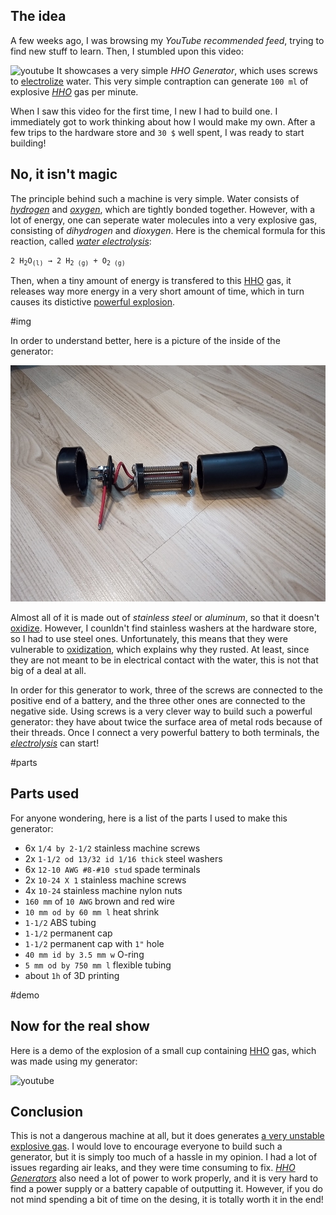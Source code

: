 ## The idea

A few weeks ago, I was browsing my _YouTube recommended feed_, trying to find new stuff to learn. Then, I stumbled upon this video:

![youtube](kfYiQVzB3Cg)
It showcases a very simple _HHO Generator_, which uses screws to [electrolize](https://en.wikipedia.org/wiki/Electrolysis_of_water) water. This very simple contraption can generate `100 ml` of explosive [_HHO_](https://en.wikipedia.org/wiki/Oxyhydrogen) gas per minute.

When I saw this video for the first time, I new I had to build one. I immediately got to work thinking about how I would make my own. After a few trips to the hardware store and `30 $` well spent, I was ready to start building!

## No, it isn't magic

The principle behind such a machine is very simple. Water consists of [_hydrogen_](https://en.wikipedia.org/wiki/Hydrogen) and [_oxygen_](https://en.wikipedia.org/wiki/Oxygen), which are tightly bonded together. However, with a lot of energy, one can seperate water molecules into a very explosive gas, consisting of _dihydrogen_ and _dioxygen_. Here is the chemical formula for this reaction, called [_water electrolysis_](https://en.wikipedia.org/wiki/Electrolysis_of_water):

<pre><code>2 H<sub>2</sub>O<sub>(l)</sub> → 2 H<sub>2 (g)</sub> + O<sub>2 (g)</sub></code></pre>

Then, when a tiny amount of energy is transfered to this [HHO](https://en.wikipedia.org/wiki/Oxyhydrogen) gas, it releases way more energy in a very short amount of time, which in turn causes its distictive [powerful explosion](#demo).

#img

In order to understand better, here is a picture of the inside of the generator:

![hho generator internals](./internals.jpg)

Almost all of it is made out of _stainless steel_ or _aluminum_, so that it doesn't [oxidize](https://en.wikipedia.org/wiki/Rust). However, I counldn't find stainless washers at the hardware store, so I had to use steel ones. Unfortunately, this means that they were vulnerable to [oxidization](https://en.wikipedia.org/wiki/Rust), which explains why they rusted. At least, since they are not meant to be in electrical contact with the water, this is not that big of a deal at all.

In order for this generator to work, three of the screws are connected to the positive end of a battery, and the three other ones are connected to the negative side. Using screws is a very clever way to build such a powerful generator: they have about twice the surface area of metal rods because of their threads. Once I connect a very powerful battery to both terminals, the [_electrolysis_](https://en.wikipedia.org/wiki/Electrolysis_of_water) can start!

#parts

## Parts used

For anyone wondering, here is a list of the parts I used to make this generator:

- 6x `1/4 by 2-1/2` stainless machine screws
- 2x `1-1/2 od 13/32 id 1/16 thick` steel washers
- 6x `12-10 AWG #8-#10 stud` spade terminals
- 2x `10-24 X 1` stainless machine screws
- 4x `10-24` stainless machine nylon nuts
- `160 mm` of `10 AWG` brown and red wire
- `10 mm od by 60 mm l` heat shrink
- `1-1/2` ABS tubing
- `1-1/2` permanent cap
- `1-1/2` permanent cap with `1"` hole
- `40 mm id by 3.5 mm w` O-ring
- `5 mm od by 750 mm l` flexible tubing
- about `1h` of 3D printing

#demo

## Now for the real show

Here is a demo of the explosion of a small cup containing [HHO](https://en.wikipedia.org/wiki/Oxyhydrogen) gas, which was made using my generator:

![youtube](uue630WiYNA)

## Conclusion

This is not a dangerous machine at all, but it does generates [a very unstable explosive gas](https://en.wikipedia.org/wiki/Oxyhydrogen). I would love to encourage everyone to build such a generator, but it is simply too much of a hassle in my opinion. I had a lot of issues regarding air leaks, and they were time consuming to fix. [_HHO Generators_](https://en.wikipedia.org/wiki/Oxyhydrogen) also need a lot of power to work properly, and it is very hard to find a power supply or a battery capable of outputting it. However, if you do not mind spending a bit of time on the desing, it is totally worth it in the end!
